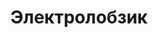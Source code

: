 ---
id: '50'
title: Электролобзик 
description: Залог 2000 рублей
price: '200'
order: 50
default_thumbnail_image: images/IMG_20210204_145607.jpg
default_original_image: images/IMG_20210204_145607_sm.jpg
category: content/category/01electro.md
featured: true
layout: product
---